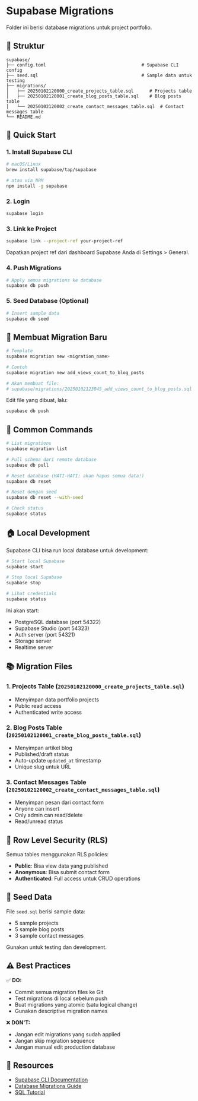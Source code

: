 # Supabase Migrations

Folder ini berisi database migrations untuk project portfolio.

## 📁 Struktur

```
supabase/
├── config.toml                                    # Supabase CLI config
├── seed.sql                                       # Sample data untuk testing
├── migrations/
│   ├── 20250102120000_create_projects_table.sql      # Projects table
│   ├── 20250102120001_create_blog_posts_table.sql    # Blog posts table
│   └── 20250102120002_create_contact_messages_table.sql  # Contact messages table
└── README.md
```

## 🚀 Quick Start

### 1. Install Supabase CLI

```bash
# macOS/Linux
brew install supabase/tap/supabase

# atau via NPM
npm install -g supabase
```

### 2. Login

```bash
supabase login
```

### 3. Link ke Project

```bash
supabase link --project-ref your-project-ref
```

Dapatkan project ref dari dashboard Supabase Anda di Settings > General.

### 4. Push Migrations

```bash
# Apply semua migrations ke database
supabase db push
```

### 5. Seed Database (Optional)

```bash
# Insert sample data
supabase db seed
```

## 📝 Membuat Migration Baru

```bash
# Template
supabase migration new <migration_name>

# Contoh
supabase migration new add_views_count_to_blog_posts

# Akan membuat file:
# supabase/migrations/20250102123045_add_views_count_to_blog_posts.sql
```

Edit file yang dibuat, lalu:

```bash
supabase db push
```

## 🔄 Common Commands

```bash
# List migrations
supabase migration list

# Pull schema dari remote database
supabase db pull

# Reset database (HATI-HATI: akan hapus semua data!)
supabase db reset

# Reset dengan seed
supabase db reset --with-seed

# Check status
supabase status
```

## 🏠 Local Development

Supabase CLI bisa run local database untuk development:

```bash
# Start local Supabase
supabase start

# Stop local Supabase
supabase stop

# Lihat credentials
supabase status
```

Ini akan start:
- PostgreSQL database (port 54322)
- Supabase Studio (port 54323)
- Auth server (port 54321)
- Storage server
- Realtime server

## 📚 Migration Files

### 1. Projects Table (`20250102120000_create_projects_table.sql`)
- Menyimpan data portfolio projects
- Public read access
- Authenticated write access

### 2. Blog Posts Table (`20250102120001_create_blog_posts_table.sql`)
- Menyimpan artikel blog
- Published/draft status
- Auto-update `updated_at` timestamp
- Unique slug untuk URL

### 3. Contact Messages Table (`20250102120002_create_contact_messages_table.sql`)
- Menyimpan pesan dari contact form
- Anyone can insert
- Only admin can read/delete
- Read/unread status

## 🔐 Row Level Security (RLS)

Semua tables menggunakan RLS policies:

- **Public**: Bisa view data yang published
- **Anonymous**: Bisa submit contact form
- **Authenticated**: Full access untuk CRUD operations

## 🌱 Seed Data

File `seed.sql` berisi sample data:
- 5 sample projects
- 5 sample blog posts
- 3 sample contact messages

Gunakan untuk testing dan development.

## ⚠️ Best Practices

✅ **DO:**
- Commit semua migration files ke Git
- Test migrations di local sebelum push
- Buat migrations yang atomic (satu logical change)
- Gunakan descriptive migration names

❌ **DON'T:**
- Jangan edit migrations yang sudah applied
- Jangan skip migration sequence
- Jangan manual edit production database

## 🔗 Resources

- [Supabase CLI Documentation](https://supabase.com/docs/guides/cli)
- [Database Migrations Guide](https://supabase.com/docs/guides/cli/managing-migrations)
- [SQL Tutorial](https://supabase.com/docs/guides/database/overview)

